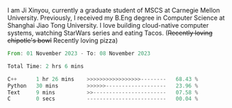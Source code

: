 I am Ji Xinyou, currently a graduate student of MSCS at Carnegie Mellon University. Previously, I received my B.Eng degree in Computer Science at Shanghai Jiao Tong University.
I love building cloud-native computer systems, watching StarWars series and eating Tacos. (~~Recently loving chipotle's bowl~~ Recently loving pizza)

<!--START_SECTION:waka-->

```rust
From: 01 November 2023 - To: 08 November 2023

Total Time: 2 hrs 6 mins

C++      1 hr 26 mins    >>>>>>>>>>>>>>>>>--------   68.43 %
Python   30 mins         >>>>>>-------------------   23.96 %
Text     9 mins          >>-----------------------   07.58 %
C        0 secs          -------------------------   00.04 %
```

<!--END_SECTION:waka-->
